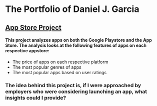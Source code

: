 # The Portfolio of Daniel J. Garcia
## [App Store Project](https://github.com/musicmaster81/App_Store_Project/blob/main/App%20Store%20Project.py)
#### This project analyzes apps on both the Google Playstore and the App Store. The analysis looks at the following features of apps on each respective appstore:
- The price of apps on each respective platform
- The most popular genres of apps
- The most popular apps based on user ratings

### The idea behind this project is, if I were approached by employers who were considering launching an app, what insights could I provide? 
